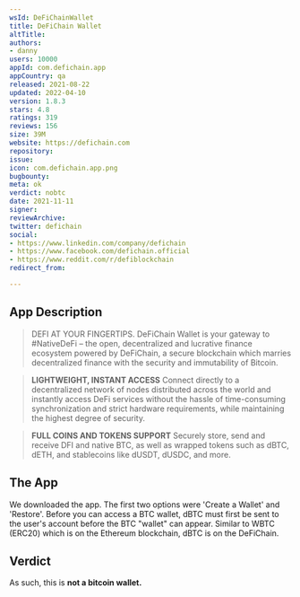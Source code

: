 ```yaml
---
wsId: DeFiChainWallet
title: DeFiChain Wallet
altTitle: 
authors:
- danny
users: 10000
appId: com.defichain.app
appCountry: qa
released: 2021-08-22
updated: 2022-04-10
version: 1.8.3
stars: 4.8
ratings: 319
reviews: 156
size: 39M
website: https://defichain.com
repository: 
issue: 
icon: com.defichain.app.png
bugbounty: 
meta: ok
verdict: nobtc
date: 2021-11-11
signer: 
reviewArchive: 
twitter: defichain
social:
- https://www.linkedin.com/company/defichain
- https://www.facebook.com/defichain.official
- https://www.reddit.com/r/defiblockchain
redirect_from: 

---
```


## App Description

> DEFI AT YOUR FINGERTIPS. DeFiChain Wallet is your gateway to #NativeDeFi – the open, decentralized and lucrative finance ecosystem powered by DeFiChain, a secure blockchain which marries decentralized finance with the security and immutability of Bitcoin.

> **LIGHTWEIGHT, INSTANT ACCESS**
Connect directly to a decentralized network of nodes distributed across the world and instantly access DeFi services without the hassle of time-consuming synchronization and strict hardware requirements, while maintaining the highest degree of security.

> **FULL COINS AND TOKENS SUPPORT**
Securely store, send and receive DFI and native BTC, as well as wrapped tokens such as dBTC, dETH, and stablecoins like dUSDT, dUSDC, and more.

## The App

We downloaded the app. The first two options were 'Create a Wallet' and 'Restore'. Before you can access a BTC wallet, dBTC must first be sent to the user's account before the BTC "wallet" can appear. Similar to WBTC (ERC20) which is on the Ethereum blockchain, dBTC is on the DeFiChain.

## Verdict

As such, this is **not a bitcoin wallet.**
